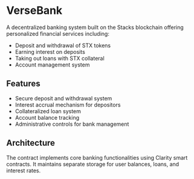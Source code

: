 # VerseBank

A decentralized banking system built on the Stacks blockchain offering personalized financial services including:

- Deposit and withdrawal of STX tokens
- Earning interest on deposits
- Taking out loans with STX collateral
- Account management system

## Features

- Secure deposit and withdrawal system
- Interest accrual mechanism for depositors
- Collateralized loan system
- Account balance tracking
- Administrative controls for bank management

## Architecture

The contract implements core banking functionalities using Clarity smart contracts. It maintains separate storage for user balances, loans, and interest rates.